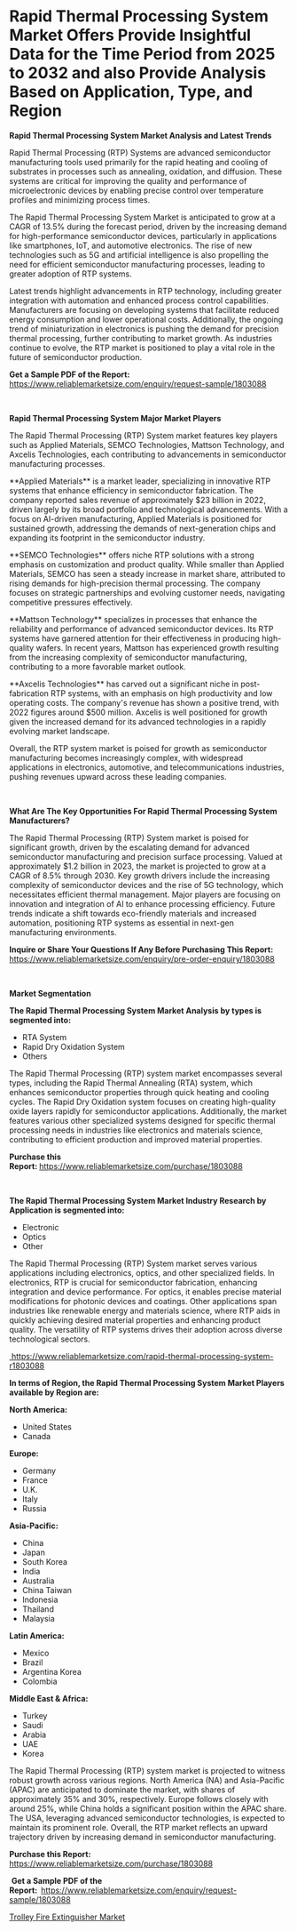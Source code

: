 <p><h1>Rapid Thermal Processing System Market Offers Provide Insightful Data for the Time Period from 2025 to 2032 and also Provide Analysis Based on Application, Type, and Region</h1></p><p><strong>Rapid Thermal Processing System Market Analysis and Latest Trends</strong></p>
<p><p>Rapid Thermal Processing (RTP) Systems are advanced semiconductor manufacturing tools used primarily for the rapid heating and cooling of substrates in processes such as annealing, oxidation, and diffusion. These systems are critical for improving the quality and performance of microelectronic devices by enabling precise control over temperature profiles and minimizing process times.</p><p>The Rapid Thermal Processing System Market is anticipated to grow at a CAGR of 13.5% during the forecast period, driven by the increasing demand for high-performance semiconductor devices, particularly in applications like smartphones, IoT, and automotive electronics. The rise of new technologies such as 5G and artificial intelligence is also propelling the need for efficient semiconductor manufacturing processes, leading to greater adoption of RTP systems.</p><p>Latest trends highlight advancements in RTP technology, including greater integration with automation and enhanced process control capabilities. Manufacturers are focusing on developing systems that facilitate reduced energy consumption and lower operational costs. Additionally, the ongoing trend of miniaturization in electronics is pushing the demand for precision thermal processing, further contributing to market growth. As industries continue to evolve, the RTP market is positioned to play a vital role in the future of semiconductor production.</p></p>
<p><strong>Get a Sample PDF of the Report:&nbsp;</strong> <a href="https://www.reliablemarketsize.com/enquiry/request-sample/1803088?utm_campaign=2378&utm_medium=2&utm_source=Github&utm_content=ia&utm_term=19022025&utm_id=rapid-thermal-processing-system">https://www.reliablemarketsize.com/enquiry/request-sample/1803088</a></p>
<p>&nbsp;</p>
<p><strong>Rapid Thermal Processing System Major Market Players</strong></p>
<p><p>The Rapid Thermal Processing (RTP) System market features key players such as Applied Materials, SEMCO Technologies, Mattson Technology, and Axcelis Technologies, each contributing to advancements in semiconductor manufacturing processes.</p><p>**Applied Materials** is a market leader, specializing in innovative RTP systems that enhance efficiency in semiconductor fabrication. The company reported sales revenue of approximately $23 billion in 2022, driven largely by its broad portfolio and technological advancements. With a focus on AI-driven manufacturing, Applied Materials is positioned for sustained growth, addressing the demands of next-generation chips and expanding its footprint in the semiconductor industry.</p><p>**SEMCO Technologies** offers niche RTP solutions with a strong emphasis on customization and product quality. While smaller than Applied Materials, SEMCO has seen a steady increase in market share, attributed to rising demands for high-precision thermal processing. The company focuses on strategic partnerships and evolving customer needs, navigating competitive pressures effectively.</p><p>**Mattson Technology** specializes in processes that enhance the reliability and performance of advanced semiconductor devices. Its RTP systems have garnered attention for their effectiveness in producing high-quality wafers. In recent years, Mattson has experienced growth resulting from the increasing complexity of semiconductor manufacturing, contributing to a more favorable market outlook.</p><p>**Axcelis Technologies** has carved out a significant niche in post-fabrication RTP systems, with an emphasis on high productivity and low operating costs. The company's revenue has shown a positive trend, with 2022 figures around $500 million. Axcelis is well positioned for growth given the increased demand for its advanced technologies in a rapidly evolving market landscape.</p><p>Overall, the RTP system market is poised for growth as semiconductor manufacturing becomes increasingly complex, with widespread applications in electronics, automotive, and telecommunications industries, pushing revenues upward across these leading companies.</p></p>
<p>&nbsp;</p>
<p><strong>What Are The Key Opportunities For Rapid Thermal Processing System Manufacturers?</strong></p>
<p><p>The Rapid Thermal Processing (RTP) System market is poised for significant growth, driven by the escalating demand for advanced semiconductor manufacturing and precision surface processing. Valued at approximately $1.2 billion in 2023, the market is projected to grow at a CAGR of 8.5% through 2030. Key growth drivers include the increasing complexity of semiconductor devices and the rise of 5G technology, which necessitates efficient thermal management. Major players are focusing on innovation and integration of AI to enhance processing efficiency. Future trends indicate a shift towards eco-friendly materials and increased automation, positioning RTP systems as essential in next-gen manufacturing environments.</p></p>
<p><strong>Inquire or Share Your Questions If Any Before Purchasing This Report:</strong> <a href="https://www.reliablemarketsize.com/enquiry/pre-order-enquiry/1803088?utm_campaign=2378&utm_medium=2&utm_source=Github&utm_content=ia&utm_term=19022025&utm_id=rapid-thermal-processing-system">https://www.reliablemarketsize.com/enquiry/pre-order-enquiry/1803088</a></p>
<p>&nbsp;</p>
<p><strong>Market Segmentation</strong></p>
<p><strong>The Rapid Thermal Processing System Market Analysis by types is segmented into:</strong></p>
<p><ul><li>RTA System</li><li>Rapid Dry Oxidation System</li><li>Others</li></ul></p>
<p><p>The Rapid Thermal Processing (RTP) system market encompasses several types, including the Rapid Thermal Annealing (RTA) system, which enhances semiconductor properties through quick heating and cooling cycles. The Rapid Dry Oxidation system focuses on creating high-quality oxide layers rapidly for semiconductor applications. Additionally, the market features various other specialized systems designed for specific thermal processing needs in industries like electronics and materials science, contributing to efficient production and improved material properties.</p></p>
<p><strong>Purchase this Report:&nbsp;</strong><a href="https://www.reliablemarketsize.com/purchase/1803088?utm_campaign=2378&utm_medium=2&utm_source=Github&utm_content=ia&utm_term=19022025&utm_id=rapid-thermal-processing-system">https://www.reliablemarketsize.com/purchase/1803088</a></p>
<p>&nbsp;</p>
<p><strong>The Rapid Thermal Processing System Market Industry Research by Application is segmented into:</strong></p>
<p><ul><li>Electronic</li><li>Optics</li><li>Other</li></ul></p>
<p><p>The Rapid Thermal Processing (RTP) System market serves various applications including electronics, optics, and other specialized fields. In electronics, RTP is crucial for semiconductor fabrication, enhancing integration and device performance. For optics, it enables precise material modifications for photonic devices and coatings. Other applications span industries like renewable energy and materials science, where RTP aids in quickly achieving desired material properties and enhancing product quality. The versatility of RTP systems drives their adoption across diverse technological sectors.</p></p>
<p><a href="https://www.reliablemarketsize.com/rapid-thermal-processing-system-r1803088?utm_campaign=2378&utm_medium=2&utm_source=Github&utm_content=ia&utm_term=19022025&utm_id=rapid-thermal-processing-system">&nbsp;https://www.reliablemarketsize.com/rapid-thermal-processing-system-r1803088</a></p>
<p><strong>In terms of Region, the Rapid Thermal Processing System Market Players available by Region are:</strong></p>
<p>
    <p> <strong> North America: </strong>
        <ul>
            <li>United States</li>
            <li>Canada</li>
        </ul>
        </p> 
    <p> <strong> Europe: </strong>
        <ul>
            <li>Germany</li>
            <li>France</li>
            <li>U.K.</li>
            <li>Italy</li>
            <li>Russia</li>
        </ul>
        </p> 
    <p> <strong> Asia-Pacific: </strong>
        <ul>
            <li>China</li>
            <li>Japan</li>
            <li>South Korea</li>
            <li>India</li>
            <li>Australia</li>
            <li>China Taiwan</li>
            <li>Indonesia</li>
            <li>Thailand</li>
            <li>Malaysia</li>
        </ul>
        </p> 
    <p> <strong> Latin America: </strong>
        <ul>
            <li>Mexico</li>
            <li>Brazil</li>
            <li>Argentina Korea</li>
            <li>Colombia</li>
        </ul>
        </p> 
    <p> <strong> Middle East & Africa: </strong>
        <ul>
            <li>Turkey</li>
            <li>Saudi</li>
            <li>Arabia</li>
            <li>UAE</li>
            <li>Korea</li>
        </ul>
    </p>
    </p>
<p><p>The Rapid Thermal Processing (RTP) system market is projected to witness robust growth across various regions. North America (NA) and Asia-Pacific (APAC) are anticipated to dominate the market, with shares of approximately 35% and 30%, respectively. Europe follows closely with around 25%, while China holds a significant position within the APAC share. The USA, leveraging advanced semiconductor technologies, is expected to maintain its prominent role. Overall, the RTP market reflects an upward trajectory driven by increasing demand in semiconductor manufacturing.</p></p>
<p><strong>Purchase this Report: </strong><a href="https://www.reliablemarketsize.com/purchase/1803088?utm_campaign=2378&utm_medium=2&utm_source=Github&utm_content=ia&utm_term=19022025&utm_id=rapid-thermal-processing-system">https://www.reliablemarketsize.com/purchase/1803088</a></p>
<p>&nbsp;<strong>Get a Sample PDF of the Report:&nbsp;&nbsp;</strong><a href="https://www.reliablemarketsize.com/enquiry/request-sample/1803088?utm_campaign=2378&utm_medium=2&utm_source=Github&utm_content=ia&utm_term=19022025&utm_id=rapid-thermal-processing-system">https://www.reliablemarketsize.com/enquiry/request-sample/1803088</a></p>
<p><strong></strong></p>
<p><p><a href="https://github.com/schwminh2001101/Market-Research-Report-List-1/blob/main/trolley-fire-extinguisher-market.md?utm_campaign=2378&utm_medium=2&utm_source=Github&utm_content=ia&utm_term=19022025&utm_id=rapid-thermal-processing-system">Trolley Fire Extinguisher Market</a></p></p>